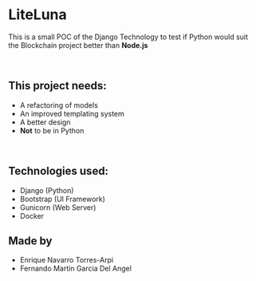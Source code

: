 <h1> LiteLuna </h1>
<p> 
This is a small POC of the Django Technology to test if Python would suit the Blockchain project better than <b>Node.js</b>
</p>
<br>
<h2>This project needs: </h2>
<ul>
  <li>A refactoring of models</li>
  <li>An improved templating system</li>
  <li>A better design</li>
  <li><b>Not</b> to be in Python</li>
</ul>
<br>
<h2>Technologies used: </h2>
<ul>
  <li>Django (Python)</li>
  <li>Bootstrap (UI Framework)</li>
  <li>Gunicorn (Web Server)</li>
  <li>Docker</li>
  </ul>
<h2>Made by</h2>
<ul>
  <li>
    Enrique Navarro Torres-Arpi
  </li>
  <li>
    Fernando Martin Garcia Del Angel
  </li>
</ul>
  
